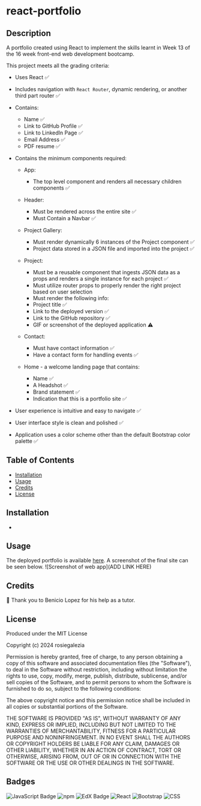 # react-portfolio

## Description

A portfolio created using React to implement the skills learnt in Week 13 of the 16 week front-end web development bootcamp.

This project meets all the grading criteria:

* Uses React ✅

* Includes navigation with `React Router`, dynamic rendering, or another third part router ✅

* Contains:
    * Name ✅
    * Link to GitHub Profile ✅
    * Link to LinkedIn Page ✅
    * Email Address ✅
    * PDF resume ✅

* Contains the minimum components required:

  * App:
      *  The top level component and renders all necessary children components ✅

  *  Header:
      *  Must be rendered across the entire site ✅
      *  Must Contain a Navbar ✅

  *  Project Gallery:
      *  Must render dynamically 6 instances of the Project component ✅
      * Project data stored in a JSON file and imported into the project ✅

  *  Project:
      *  Must be a reusable component that ingests JSON data as a props and renders a single instance for each project ✅
      *  Must utilize router props to properly render the right project based on user selection 
      *  Must render the following info:
        *  Project title ✅
        *  Link to the deployed version ✅
        *  Link to the GitHub repository ✅
        *  GIF or screenshot of the deployed application ⚠️

  *  Contact:
      *  Must have contact information ✅
      *  Have a contact form for handling events ✅

  *  Home - a welcome landing page that contains:
      * Name ✅
      * A Headshot ✅
      * Brand statement ✅
      * Indication that this is a portfolio site ✅

* User experience is intuitive and easy to navigate ✅

* User interface style is clean and polished ✅

* Application uses a color scheme other than the default Bootstrap color palette ✅

## Table of Contents

- [Installation](#installation)
- [Usage](#usage)
- [Credits](#credits)
- [License](#license)

## Installation

* 

## Usage

The deployed portfolio is available [here](https://rosiegalezia.github.io/react-portfolio/). A screenshot of the final site can be seen below.
![Screenshot of web app](ADD LINK HERE)

## Credits

👏 Thank you to Benicio Lopez for his help as a tutor.

## License

Produced under the MIT License

Copyright (c) 2024 rosiegalezia

Permission is hereby granted, free of charge, to any person obtaining a copy
of this software and associated documentation files (the "Software"), to deal
in the Software without restriction, including without limitation the rights
to use, copy, modify, merge, publish, distribute, sublicense, and/or sell
copies of the Software, and to permit persons to whom the Software is
furnished to do so, subject to the following conditions:

The above copyright notice and this permission notice shall be included in all
copies or substantial portions of the Software.

THE SOFTWARE IS PROVIDED "AS IS", WITHOUT WARRANTY OF ANY KIND, EXPRESS OR
IMPLIED, INCLUDING BUT NOT LIMITED TO THE WARRANTIES OF MERCHANTABILITY,
FITNESS FOR A PARTICULAR PURPOSE AND NONINFRINGEMENT. IN NO EVENT SHALL THE
AUTHORS OR COPYRIGHT HOLDERS BE LIABLE FOR ANY CLAIM, DAMAGES OR OTHER
LIABILITY, WHETHER IN AN ACTION OF CONTRACT, TORT OR OTHERWISE, ARISING FROM,
OUT OF OR IN CONNECTION WITH THE SOFTWARE OR THE USE OR OTHER DEALINGS IN THE
SOFTWARE.

## Badges

<!-- ![Static Badge](https://img.shields.io/badge/project-complete-brightgreen) -->

![JavaScript Badge](https://img.shields.io/badge/JavaScript-323330?style=for-the-badge&logo=javascript&logoColor=F7DF1E) ![npm](https://img.shields.io/badge/npm-%23CB3837.svg?style=for-the-badge&logo=npm&logoColor=white) ![EdX Badge](https://img.shields.io/badge/Edx-193A3E?style=for-the-badge&logo=edx&logoColor=white) ![React](https://img.shields.io/badge/React-20232A?style=for-the-badge&logo=react&logoColor=61DAFB) ![Bootstrap](https://img.shields.io/badge/Bootstrap-563D7C?style=for-the-badge&logo=bootstrap&logoColor=white) ![CSS](https://img.shields.io/badge/CSS-239120?&style=for-the-badge&logo=css3&logoColor=white)
